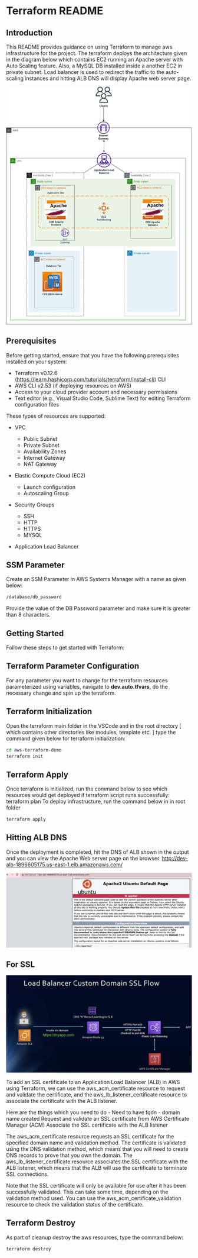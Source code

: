 # Terraform README

## Introduction

This README provides guidance on using Terraform to manage aws infrastructure for the project. The terraform deploys the architecture given in the diagram below which contains EC2 running an Apache server with Auto Scaling feature. Also, a MySQL DB installed inside a another EC2 in private subnet. Load balancer is used to redirect the traffic to the auto-scaling instances and hitting ALB DNS will display Apache web server page.

![aws-terraform-demo](Architecture.png)


## Prerequisites

Before getting started, ensure that you have the following prerequisites installed on your system:

- Terraform v0.12.6 (https://learn.hashicorp.com/tutorials/terraform/install-cli) CLI
- AWS CLI v2.53 (if deploying resources on AWS)
- Access to your cloud provider account and necessary permissions
- Text editor (e.g., Visual Studio Code, Sublime Text) for editing Terraform configuration files

These types of resources are supported:

- VPC
   - Public Subnet
   - Private Subnet
   - Availability Zones
   - Internet Gateway
   - NAT Gateway

- Elastic Compute Cloud (EC2)
   - Launch configuration
   - Autoscaling Group

- Security Groups
   - SSH
   - HTTP
   - HTTPS
   - MYSQL

- Application Load Balancer


## SSM Parameter 

Create an SSM Parameter in AWS Systems Manager with a name as given below:

  ```bash
/database/db_password
```
Provide the value of the DB Password parameter and make sure it is greater than 8 characters. 

## Getting Started

Follow these steps to get started with Terraform:

## Terraform Parameter Configuration

For any parameter you want to change for the terraform resources parameterized using variables, navigate to **dev.auto.tfvars**, do the necessary change and spin up the terraform.

## Terraform Initialization

Open the terraform main folder in the VSCode and in the root directory [ which
contains other directories like modules, template etc. ] type the command given below
for terraform initialization:

  ```bash
  cd aws-terraform-demo
terraform init
```
## Terraform Apply

Once terraform is initialized, run the command below to see which resources would get
deployed if terraform script runs successfully:
terraform plan
To deploy infrastructure, run the command below in in root folder

  ```bash
terraform apply
```

## Hitting ALB DNS 

Once the deployment is completed, hit the DNS of ALB shown in the output and you can view the Apache Web server page on the browser.
http://dev-alb-1896605175.us-east-1.elb.amazonaws.com/

![aws-terraform-demo](Apache2_output.png)

## For SSL

![aws-terraform-demo](dns.png)

To add an SSL certificate to an Application Load Balancer (ALB) in AWS using Terraform, we can use the aws_acm_certificate resource to request and validate the certificate, and the aws_lb_listener_certificate resource to associate the certificate with the ALB listener.

Here are the things which you need to do -
Need to have fqdn -  domain name created
Request and validate an SSL certificate from AWS Certificate Manager (ACM)
Associate the SSL certificate with the ALB listener

The aws_acm_certificate resource requests an SSL certificate for the specified domain name and validation method. 
The certificate is validated using the DNS validation method, which means that you will need to create DNS records to prove that you own the domain. The aws_lb_listener_certificate resource associates the SSL certificate with the ALB listener, which means that the ALB will use the certificate to terminate SSL connections.

Note that the SSL certificate will only be available for use after it has been successfully validated. This can take some time, depending on the validation method used. You can use the aws_acm_certificate_validation resource to check the validation status of the certificate.

## Terraform Destroy

As part of cleanup destroy the aws resources, type the command below:

  ```bash
terraform destroy
```